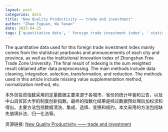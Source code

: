 ```yaml
---
layout: post
categories: data
title: "New Quality Productivity —— trade and investment"
author: "Zhao Fuquan, Wu Yanan"
date: 2025-04-25
tags: ['quantitative data', ' foreign trade investment index', ' statistical yearbooks', ' announcements', ' city', ' province', ' institutional innovation index', ' Zhongshan Free Trade Zone University', ' indexing', ' sum weighted result', ' data preprocessing', ' data cleaning', ' integration', ' selection', ' transformation', ' reduction', ' missing value supplementation method', ' normalization method']
---
```


The quantitative data used for this foreign trade investment index mainly comes from the statistical yearbooks and announcements of each city and province, as well as the institutional innovation index of Zhongshan Free Trade Zone University. The final result of indexing is the sum weighted result obtained after data preprocessing. The main methods include data cleaning, integration, selection, transformation, and reduction. The methods used in this article include missing value supplementation method, normalization method, etc.

本外贸投资指数采用的定量数据主要来源于各城市、省份的统计年鉴和公告，以及中山自贸区大学的制度创新指数。最终的指数化结果是经过数据预处理后加权求和得出。主要方法包括数据清洗、集成、选择、变换和规约。本文采用的方法包括缺失值填补法、归一化法等。

资源链接: [New Quality Productivity —— trade and investment](https://doi.org/10.57760/sciencedb.24185)
